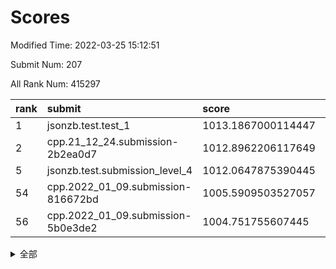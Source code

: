 # Scores

Modified Time: 2022-03-25 15:12:51

Submit Num: 207

All Rank Num: 415297

| rank |               submit               |       score        |       sigma        | pk_num |
| :--- | :--------------------------------- | :----------------- | :----------------- | :----- |
| 1    | jsonzb.test.test_1                 | 1013.1867000114447 | 0.8130229195313585 | 8027   |
| 2    | cpp.21_12_24.submission-2b2ea0d7   | 1012.8962206117649 | 0.8098685585773814 | 8029   |
| 5    | jsonzb.test.submission_level_4     | 1012.0647875390445 | 0.7881632918222664 | 8022   |
| 54   | cpp.2022_01_09.submission-816672bd | 1005.5909503527057 | 0.7178571301798355 | 8021   |
| 56   | cpp.2022_01_09.submission-5b0e3de2 | 1004.751755607445  | 0.7238885681560456 | 8030   |


<details>
<summary>全部</summary>

| rank |                 submit                 |       score        |       sigma        | pk_num |
| :--- | :------------------------------------- | :----------------- | :----------------- | :----- |
| 1    | jsonzb.test.test_1                     | 1013.1867000114447 | 0.8130229195313585 | 8027   |
| 2    | cpp.21_12_24.submission-2b2ea0d7       | 1012.8962206117649 | 0.8098685585773814 | 8029   |
| 3    | gobigger.level_3.submission_level_3_30 | 1012.5469260436204 | 0.7869400151474581 | 8023   |
| 4    | gobigger.level_3.submission_level_3_22 | 1012.1674811957427 | 0.7838792278717394 | 8024   |
| 5    | jsonzb.test.submission_level_4         | 1012.0647875390445 | 0.7881632918222664 | 8022   |
| 6    | gobigger.level_3.submission_level_3_1  | 1011.4445336231774 | 0.7867302149262901 | 8027   |
| 7    | gobigger.level_3.submission_level_3_28 | 1011.2359140717629 | 0.7720127795900936 | 8030   |
| 8    | gobigger.level_3.submission_level_3_8  | 1010.8584687934099 | 0.7489237296842962 | 8027   |
| 9    | gobigger.level_3.submission_level_3_32 | 1010.8159919329296 | 0.7926350136393946 | 8022   |
| 10   | gobigger.level_3.submission_level_3_40 | 1010.7662006559921 | 0.7690268656299943 | 8021   |
| 11   | gobigger.level_3.submission_level_3_3  | 1010.6810215988049 | 0.761548999904695  | 8020   |
| 12   | gobigger.level_3.submission_level_3_45 | 1010.6069468751097 | 0.7657134974261461 | 8024   |
| 13   | gobigger.level_3.submission_level_3_25 | 1010.4325979654565 | 0.7719370149375182 | 8020   |
| 14   | gobigger.level_3.submission_level_3_18 | 1010.3858191430828 | 0.7936997160275296 | 8017   |
| 15   | gobigger.level_3.submission_level_3_26 | 1010.280877103366  | 0.7672824609074387 | 8026   |
| 16   | gobigger.level_3.submission_level_3_19 | 1010.2497823452727 | 0.7660919648828549 | 8025   |
| 17   | gobigger.level_3.submission_level_3_43 | 1010.2394748563806 | 0.776857817507188  | 8025   |
| 18   | gobigger.level_3.submission_level_3_47 | 1010.2235036316584 | 0.7650382374502341 | 8025   |
| 19   | gobigger.level_3.submission_level_3_2  | 1010.1714889675088 | 0.753901269093322  | 8027   |
| 20   | gobigger.level_3.submission_level_3_6  | 1010.1675227166022 | 0.7515420977814712 | 8024   |
| 21   | gobigger.level_3.submission_level_3_16 | 1010.1606904474737 | 0.7780048033080521 | 8024   |
| 22   | gobigger.level_3.submission_level_3_44 | 1010.0499313789294 | 0.755807932429954  | 8033   |
| 23   | gobigger.level_3.submission_level_3_41 | 1009.998725957417  | 0.7539278820273976 | 8031   |
| 24   | gobigger.level_3.submission_level_3_13 | 1009.9667834398663 | 0.7572408463924636 | 8026   |
| 25   | gobigger.level_3.submission_level_3_11 | 1009.953429983409  | 0.7566263303431314 | 8024   |
| 26   | gobigger.level_3.submission_level_3_48 | 1009.930032752549  | 0.7413144623330751 | 8028   |
| 27   | gobigger.level_3.submission_level_3_21 | 1009.920018014899  | 0.7636666474360781 | 8021   |
| 28   | gobigger.level_3.submission_level_3_27 | 1009.9170301409841 | 0.7542415136326812 | 8025   |
| 29   | gobigger.level_3.submission_level_3_23 | 1009.9122078605702 | 0.7830986800749908 | 8028   |
| 30   | gobigger.level_3.submission_level_3_14 | 1009.893490373884  | 0.7476562111119377 | 8024   |
| 31   | gobigger.level_3.submission_level_3_34 | 1009.8774849175724 | 0.7607412019489953 | 8027   |
| 32   | gobigger.level_3.submission_level_3_42 | 1009.802514296661  | 0.7666422113410124 | 8027   |
| 33   | gobigger.level_3.submission_level_3_17 | 1009.6402257821726 | 0.7355425188521172 | 8020   |
| 34   | gobigger.level_3.submission_level_3_5  | 1009.6207910730451 | 0.7366160179028893 | 8026   |
| 35   | gobigger.level_3.submission_level_3_49 | 1009.5942662607761 | 0.7615984667634466 | 8021   |
| 36   | gobigger.level_3.submission_level_3_39 | 1009.581753530531  | 0.7631562077664905 | 8026   |
| 37   | gobigger.level_3.submission_level_3_24 | 1009.5790328505107 | 0.7466948728749833 | 8029   |
| 38   | gobigger.level_3.submission_level_3_35 | 1009.5202160952146 | 0.7462160651224936 | 8027   |
| 39   | gobigger.level_3.submission_level_3_33 | 1009.4649492797676 | 0.7674021634957455 | 8032   |
| 40   | gobigger.level_3.submission_level_3_12 | 1009.3070484860845 | 0.7470820755486711 | 8023   |
| 41   | gobigger.level_3.submission_level_3_7  | 1009.2787275018441 | 0.7574530618073896 | 8027   |
| 42   | gobigger.level_3.submission_level_3_46 | 1009.2760918235228 | 0.7552096527392971 | 8028   |
| 43   | gobigger.level_3.submission_level_3_10 | 1009.2560966652023 | 0.7486486996006477 | 8024   |
| 44   | gobigger.level_3.submission_level_3_31 | 1009.1277222295454 | 0.7603913121038596 | 8024   |
| 45   | gobigger.level_3.submission_level_3_29 | 1008.9773417650756 | 0.752045843133836  | 8022   |
| 46   | gobigger.level_3.submission_level_3_37 | 1008.9726164703453 | 0.7746618881127625 | 8027   |
| 47   | gobigger.level_3.submission_level_3_15 | 1008.9573612199833 | 0.7519176609388962 | 8023   |
| 48   | gobigger.level_3.submission_level_3_38 | 1008.9443866575036 | 0.7368126767155784 | 8028   |
| 49   | gobigger.level_3.submission_level_3_36 | 1008.8905616407986 | 0.7294004700051411 | 8028   |
| 50   | gobigger.level_3.submission_level_3_4  | 1008.8653319777153 | 0.7332599529153268 | 8031   |
| 51   | gobigger.level_3.submission_level_3_20 | 1008.7135209491514 | 0.7318439766967426 | 8027   |
| 52   | gobigger.level_3.submission_level_3_9  | 1008.5928135411519 | 0.7442978860590882 | 8023   |
| 53   | gobigger.level_3.submission_level_3_0  | 1008.0407156073771 | 0.7425417113120512 | 8033   |
| 54   | cpp.2022_01_09.submission-816672bd     | 1005.5909503527057 | 0.7178571301798355 | 8021   |
| 55   | gobigger.level_1.submission_level_1_17 | 1004.7670689849599 | 0.7210559482203784 | 8028   |
| 56   | cpp.2022_01_09.submission-5b0e3de2     | 1004.751755607445  | 0.7238885681560456 | 8030   |
| 57   | gobigger.level_1.submission_level_1_15 | 1004.7266221576557 | 0.7308326720964825 | 8026   |
| 58   | gobigger.level_1.submission_level_1_13 | 1004.7164993954777 | 0.7110208771093104 | 8024   |
| 59   | gobigger.level_1.submission_level_1_6  | 1004.6321465410788 | 0.7205333739176836 | 8024   |
| 60   | gobigger.level_1.submission_level_1_24 | 1004.4483359044461 | 0.7260565299016326 | 8024   |
| 61   | gobigger.level_1.submission_level_1_12 | 1004.085699848347  | 0.7200321942578444 | 8026   |
| 62   | gobigger.level_1.submission_level_1_11 | 1003.9998882504334 | 0.724348132725328  | 8024   |
| 63   | gobigger.level_1.submission_level_1_7  | 1003.813722725012  | 0.7232776765633355 | 8024   |
| 64   | gobigger.level_1.submission_level_1_38 | 1003.7942129787025 | 0.7145502335840807 | 8022   |
| 65   | gobigger.level_1.submission_level_1_16 | 1003.7724282450167 | 0.7201130661774182 | 8024   |
| 66   | gobigger.level_1.submission_level_1_0  | 1003.7035220259726 | 0.71237470734217   | 8025   |
| 67   | gobigger.level_1.submission_level_1_31 | 1003.6622841577379 | 0.7188918896600659 | 8020   |
| 68   | gobigger.level_1.submission_level_1_42 | 1003.5992562993544 | 0.7256842456613614 | 8030   |
| 69   | gobigger.level_1.submission_level_1_14 | 1003.5308350232855 | 0.7185425610024583 | 8027   |
| 70   | gobigger.level_1.submission_level_1_2  | 1003.5305729415751 | 0.7142483480876859 | 8029   |
| 71   | gobigger.level_1.submission_level_1_34 | 1003.4678237690157 | 0.7164577414859575 | 8023   |
| 72   | gobigger.level_1.submission_level_1_36 | 1003.4556771085721 | 0.7178949073410879 | 8028   |
| 73   | gobigger.level_1.submission_level_1_28 | 1003.4445463385304 | 0.721160090366874  | 8023   |
| 74   | gobigger.level_1.submission_level_1_18 | 1003.4435377268366 | 0.7232725460160061 | 8023   |
| 75   | gobigger.level_1.submission_level_1_19 | 1003.4424341553511 | 0.7233348988712994 | 8026   |
| 76   | gobigger.level_1.submission_level_1_47 | 1003.4399698433806 | 0.7165718926318373 | 8026   |
| 77   | gobigger.level_1.submission_level_1_3  | 1003.3978119183106 | 0.7133949170473041 | 8030   |
| 78   | gobigger.level_1.submission_level_1_10 | 1003.3941524926681 | 0.7137172360573896 | 8018   |
| 79   | gobigger.level_1.submission_level_1_45 | 1003.247447283325  | 0.7104156472970509 | 8026   |
| 80   | gobigger.level_1.submission_level_1_40 | 1003.2117426019822 | 0.7227471753416884 | 8026   |
| 81   | gobigger.level_1.submission_level_1_29 | 1003.2060143888574 | 0.7083141529242082 | 8028   |
| 82   | gobigger.level_1.submission_level_1_21 | 1003.197870177218  | 0.7055195684876231 | 8022   |
| 83   | gobigger.level_1.submission_level_1_27 | 1003.1951935412221 | 0.7104910280869573 | 8027   |
| 84   | gobigger.level_1.submission_level_1_9  | 1003.1831394939312 | 0.7178665562817862 | 8025   |
| 85   | gobigger.level_1.submission_level_1_5  | 1003.1411581195773 | 0.7114001897623561 | 8026   |
| 86   | gobigger.level_1.submission_level_1_46 | 1003.1058793401488 | 0.7177956903394798 | 8027   |
| 87   | gobigger.level_1.submission_level_1_4  | 1003.0981701897714 | 0.7140788904862706 | 8024   |
| 88   | gobigger.level_1.submission_level_1_37 | 1003.0740151263511 | 0.7037066055364981 | 8018   |
| 89   | gobigger.level_1.submission_level_1_1  | 1003.0125433576178 | 0.7219890302482024 | 8025   |
| 90   | gobigger.level_1.submission_level_1_48 | 1002.9785602442512 | 0.7187153168496935 | 8026   |
| 91   | gobigger.level_1.submission_level_1_41 | 1002.9740604611353 | 0.7248882252734385 | 8020   |
| 92   | gobigger.level_1.submission_level_1_35 | 1002.9680460057416 | 0.7162505410931566 | 8024   |
| 93   | gobigger.level_1.submission_level_1_49 | 1002.9569877156408 | 0.7192367993865717 | 8025   |
| 94   | gobigger.level_1.submission_level_1_20 | 1002.863208033151  | 0.722071994147494  | 8026   |
| 95   | gobigger.level_1.submission_level_1_26 | 1002.8459766256015 | 0.7192473763864601 | 8026   |
| 96   | gobigger.level_1.submission_level_1_30 | 1002.8379394046531 | 0.7229203216001822 | 8024   |
| 97   | gobigger.level_1.submission_level_1_44 | 1002.8178967806513 | 0.7107525887745563 | 8023   |
| 98   | gobigger.level_1.submission_level_1_23 | 1002.7793818425624 | 0.7173648920546495 | 8023   |
| 99   | gobigger.level_1.submission_level_1_43 | 1002.6257425087748 | 0.7261357082040857 | 8024   |
| 100  | gobigger.level_1.submission_level_1_33 | 1002.5501495816693 | 0.7237001572742082 | 8022   |
| 101  | gobigger.level_1.submission_level_1_32 | 1002.4700695230132 | 0.7124098825212621 | 8026   |
| 102  | gobigger.level_1.submission_level_1_8  | 1002.4341323302349 | 0.7092061390462158 | 8028   |
| 103  | gobigger.level_1.submission_level_1_25 | 1002.4123517613687 | 0.7160577887757454 | 8021   |
| 104  | gobigger.level_1.submission_level_1_39 | 1002.2034445763443 | 0.7118936175846883 | 8029   |
| 105  | gobigger.level_1.submission_level_1_22 | 1002.0391270628251 | 0.7078611625653577 | 8021   |
| 106  | gobigger.random.submission_random_24   | 997.7215425113279  | 0.7144007090970256 | 8025   |
| 107  | gobigger.random.submission_random_29   | 997.1190426972661  | 0.7117503885527864 | 8024   |
| 108  | gobigger.random.submission_random_31   | 997.0278320546367  | 0.7127905400471348 | 8027   |
| 109  | gobigger.random.submission_random_41   | 996.9968002892715  | 0.7026768529174078 | 8022   |
| 110  | gobigger.random.submission_random_14   | 996.9441821656379  | 0.7065446112274374 | 8025   |
| 111  | gobigger.random.submission_random_35   | 996.8142994009793  | 0.7058679294661572 | 8022   |
| 112  | gobigger.random.submission_random_15   | 996.5377659147998  | 0.7019252091921633 | 8021   |
| 113  | gobigger.random.submission_random_5    | 996.4873898484921  | 0.7041263159128639 | 8027   |
| 114  | gobigger.random.submission_random_47   | 996.4094302891432  | 0.7192741298739346 | 8018   |
| 115  | gobigger.random.submission_random_18   | 996.4018069167909  | 0.7036805399663324 | 8027   |
| 116  | gobigger.random.submission_random_39   | 996.3979324840905  | 0.7237953551520541 | 8024   |
| 117  | gobigger.random.submission_random_25   | 996.3940504711373  | 0.7137476017735875 | 8025   |
| 118  | gobigger.random.submission_random_38   | 996.3711276839592  | 0.7098599831181214 | 8026   |
| 119  | gobigger.random.submission_random_27   | 996.3695191481166  | 0.704090027438228  | 8027   |
| 120  | gobigger.random.submission_random_43   | 996.3273632870566  | 0.7107542380281455 | 8022   |
| 121  | gobigger.random.submission_random_48   | 996.2490621513729  | 0.7059376296308955 | 8028   |
| 122  | gobigger.random.submission_random_30   | 996.1882234093863  | 0.7167349362963448 | 8023   |
| 123  | gobigger.random.submission_random_2    | 996.1479971149364  | 0.7261766857240299 | 8029   |
| 124  | gobigger.random.submission_random_46   | 996.1208958859908  | 0.7124379799979442 | 8024   |
| 125  | gobigger.random.submission_random_20   | 996.1173400718363  | 0.7156285162550993 | 8029   |
| 126  | gobigger.random.submission_random_22   | 996.1164863073461  | 0.703833227355792  | 8026   |
| 127  | gobigger.random.submission_random_45   | 996.0911645789269  | 0.7013651158834198 | 8024   |
| 128  | gobigger.random.submission_random_42   | 996.0782642965827  | 0.7083576565379556 | 8025   |
| 129  | gobigger.random.submission_random_28   | 995.939644623441   | 0.7264503150329593 | 8024   |
| 130  | gobigger.random.submission_random_13   | 995.9302843408343  | 0.7157863540248393 | 8022   |
| 131  | gobigger.random.submission_random_8    | 995.8929760154701  | 0.7115902066909561 | 8026   |
| 132  | gobigger.random.submission_random_12   | 995.8873460107774  | 0.7275440422941134 | 8020   |
| 133  | gobigger.random.submission_random_33   | 995.8790220214938  | 0.7107575145555544 | 8023   |
| 134  | gobigger.random.submission_random_26   | 995.8628906592703  | 0.713224604670372  | 8022   |
| 135  | gobigger.random.submission_random_16   | 995.8366494917807  | 0.7149508636788269 | 8030   |
| 136  | gobigger.level_2.submission_level_2_32 | 995.7960112912795  | 0.7318504754743632 | 8020   |
| 137  | gobigger.random.submission_random_49   | 995.7203411360955  | 0.7020464486414772 | 8023   |
| 138  | gobigger.random.submission_random_23   | 995.622054808712   | 0.7303804701400678 | 8025   |
| 139  | gobigger.random.submission_random_40   | 995.5927617136201  | 0.7001556395567619 | 8032   |
| 140  | gobigger.random.submission_random_19   | 995.5830088331742  | 0.709479748546078  | 8023   |
| 141  | gobigger.random.submission_random_10   | 995.4989627048403  | 0.7171210551204904 | 8024   |
| 142  | gobigger.random.submission_random_3    | 995.447478669878   | 0.7092095029780452 | 8027   |
| 143  | gobigger.random.submission_random_17   | 995.4366161710537  | 0.7016507858809072 | 8023   |
| 144  | gobigger.random.submission_random_4    | 995.4300257267864  | 0.7082787588211197 | 8025   |
| 145  | gobigger.random.submission_random_21   | 995.4063036493096  | 0.7154107966263182 | 8024   |
| 146  | gobigger.random.submission_random_11   | 995.3608157863158  | 0.7118255354908604 | 8028   |
| 147  | gobigger.random.submission_random_44   | 995.3244953623015  | 0.7106109007625172 | 8027   |
| 148  | gobigger.random.submission_random_37   | 995.2671980308627  | 0.6923908555039779 | 8023   |
| 149  | gobigger.random.submission_random_32   | 995.2474174705799  | 0.731129561185327  | 8022   |
| 150  | gobigger.random.submission_random_1    | 995.1980119101249  | 0.7224877123510524 | 8021   |
| 151  | gobigger.random.submission_random_7    | 995.0946289065588  | 0.7281165120788807 | 8028   |
| 152  | gobigger.random.submission_random_9    | 994.9112596211053  | 0.7116754518388463 | 8026   |
| 153  | gobigger.random.submission_random_36   | 994.8536370502624  | 0.7228484387198987 | 8022   |
| 154  | gobigger.random.submission_random_6    | 994.705222816661   | 0.7202153280443059 | 8024   |
| 155  | gobigger.random.submission_random_0    | 994.6828115598939  | 0.7272016959553911 | 8022   |
| 156  | gobigger.level_2.submission_level_2_21 | 994.1662937570221  | 0.739752852968099  | 8027   |
| 157  | gobigger.random.submission_random_34   | 994.0991900533905  | 0.7195821571055122 | 8028   |
| 158  | gobigger.level_2.submission_level_2_46 | 993.7603755180737  | 0.7354135206296306 | 8023   |
| 159  | gobigger.level_2.submission_level_2_42 | 993.7276700516169  | 0.7402438655012084 | 8021   |
| 160  | gobigger.level_2.submission_level_2_48 | 993.6299406953319  | 0.746430281833937  | 8027   |
| 161  | gobigger.level_2.submission_level_2_4  | 993.5254677002565  | 0.7301515382449142 | 8031   |
| 162  | gobigger.level_2.submission_level_2_6  | 993.433569305452   | 0.7283673317179208 | 8025   |
| 163  | gobigger.level_2.submission_level_2_3  | 993.4149867520613  | 0.7313345852674418 | 8020   |
| 164  | gobigger.level_2.submission_level_2_26 | 993.4088792950591  | 0.7269266366587748 | 8026   |
| 165  | gobigger.level_2.submission_level_2_38 | 993.3583255045193  | 0.7469262538047713 | 8026   |
| 166  | gobigger.level_2.submission_level_2_31 | 993.1562403147141  | 0.7564846336566491 | 8025   |
| 167  | gobigger.level_2.submission_level_2_10 | 993.0575570693405  | 0.7397829051830703 | 8026   |
| 168  | gobigger.level_2.submission_level_2_8  | 992.9138278481508  | 0.7409566697120625 | 8031   |
| 169  | gobigger.level_2.submission_level_2_39 | 992.7328202825918  | 0.7349971138762984 | 8022   |
| 170  | gobigger.level_2.submission_level_2_36 | 992.626866447625   | 0.7501106680474929 | 8017   |
| 171  | gobigger.level_2.submission_level_2_45 | 992.5978735949261  | 0.7273485611721839 | 8024   |
| 172  | gobigger.level_2.submission_level_2_2  | 992.4323220089449  | 0.7372128258110744 | 8019   |
| 173  | gobigger.level_2.submission_level_2_0  | 992.3929903096264  | 0.7422166986446183 | 8027   |
| 174  | gobigger.level_2.submission_level_2_40 | 992.392663601905   | 0.7538832995351202 | 8026   |
| 175  | gobigger.level_2.submission_level_2_22 | 992.3804031258102  | 0.7400554048836413 | 8028   |
| 176  | gobigger.level_2.submission_level_2_20 | 992.3767663249795  | 0.7339195509826564 | 8025   |
| 177  | gobigger.level_2.submission_level_2_15 | 992.3496336329534  | 0.7431388155921642 | 8025   |
| 178  | gobigger.level_2.submission_level_2_47 | 992.3325877272182  | 0.7445189610394615 | 8021   |
| 179  | gobigger.level_2.submission_level_2_29 | 992.3123963503093  | 0.7573528850520261 | 8024   |
| 180  | gobigger.level_2.submission_level_2_37 | 992.2520725502434  | 0.7372040887223721 | 8027   |
| 181  | gobigger.level_2.submission_level_2_1  | 992.1872715687625  | 0.7451874830230633 | 8023   |
| 182  | gobigger.level_2.submission_level_2_27 | 992.1201089433858  | 0.7395036466940006 | 8026   |
| 183  | gobigger.level_2.submission_level_2_18 | 992.0344603513907  | 0.7503013346935865 | 8022   |
| 184  | gobigger.level_2.submission_level_2_5  | 992.0313415206181  | 0.7415872390815245 | 8032   |
| 185  | gobigger.level_2.submission_level_2_16 | 991.9846693424582  | 0.7454622522846059 | 8025   |
| 186  | gobigger.level_2.submission_level_2_11 | 991.9557026324198  | 0.744092942519533  | 8025   |
| 187  | gobigger.level_2.submission_level_2_19 | 991.9477154984127  | 0.7313025072025464 | 8024   |
| 188  | gobigger.level_2.submission_level_2_28 | 991.9222193547041  | 0.7407208772817028 | 8020   |
| 189  | gobigger.level_2.submission_level_2_34 | 991.790267296635   | 0.7374896647534426 | 8024   |
| 190  | gobigger.level_2.submission_level_2_49 | 991.7385786049381  | 0.7529035569885936 | 8027   |
| 191  | gobigger.level_2.submission_level_2_13 | 991.7198385410112  | 0.7460067233086993 | 8024   |
| 192  | gobigger.level_2.submission_level_2_7  | 991.6921169126772  | 0.7574070726928865 | 8027   |
| 193  | gobigger.level_2.submission_level_2_12 | 991.578306043173   | 0.7508640091589551 | 8030   |
| 194  | gobigger.level_2.submission_level_2_24 | 991.484164386625   | 0.7533408396923267 | 8030   |
| 195  | gobigger.level_2.submission_level_2_41 | 991.481931384846   | 0.7437789567587474 | 8021   |
| 196  | gobigger.level_2.submission_level_2_23 | 991.4538695450764  | 0.7580207598254173 | 8027   |
| 197  | gobigger.level_2.submission_level_2_44 | 991.4408294733914  | 0.7657315597090116 | 8027   |
| 198  | gobigger.level_2.submission_level_2_14 | 991.3293800983112  | 0.7736896766637728 | 8029   |
| 199  | gobigger.level_2.submission_level_2_33 | 991.2862785853207  | 0.7684287222114682 | 8028   |
| 200  | gobigger.level_2.submission_level_2_43 | 991.2592503651915  | 0.7662431517398308 | 8022   |
| 201  | gobigger.level_2.submission_level_2_35 | 991.1496683437687  | 0.7622999167822262 | 8029   |
| 202  | gobigger.level_2.submission_level_2_30 | 991.0423391751624  | 0.7498875945832763 | 8026   |
| 203  | gobigger.level_2.submission_level_2_17 | 990.9531334371671  | 0.7662703124132123 | 8028   |
| 204  | gobigger.level_2.submission_level_2_9  | 990.7755541661261  | 0.7492482619127359 | 8033   |
| 205  | gobigger.level_2.submission_level_2_25 | 989.7779588692215  | 0.7607874621260133 | 8025   |
| 206  | gobigger.none.submission_none_0        | 978.4648321529065  | 1.2266861781768101 | 8028   |
| 207  | gobigger.none.submission_none_1        | 976.2562420926505  | 1.464506544516114  | 8023   |

</details>